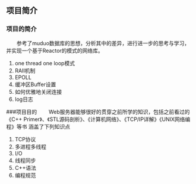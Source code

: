 ## 项目简介
### 项目的简介
  参考了muduo数据库的思想，分析其中的差异，进行进一步的思考与学习，并实现一个基于Reactor的模式的网络库。

1. one thread one loop模式
2. RAII机制
3. EPOLL
4. 缓冲区Buffer设置
5. 如何优雅地关闭连接
6. log日志

###项目目的
  Web服务器能够很好的贯穿之前所学的知识，包括之前看过的《C++ Primer》、《STL源码剖析》、《计算机网络》、《TCP/IP详解》《UNIX网络编程》等书 涵盖了下列知识点

1. TCP协议
2. 多进程多线程
3. I/O
4. 线程同步
5. C++语法
6. 编程规范
